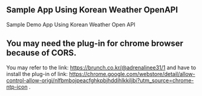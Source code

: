 ## Sample App Using Korean Weather OpenAPI
Sample Demo App Using Korean Weather Open API

## You may need the plug-in for chrome browser because of CORS.
You may refer to the link: https://brunch.co.kr/@adrenalinee31/1
and have to install the plug-in of link: https://chrome.google.com/webstore/detail/allow-control-allow-origi/nlfbmbojpeacfghkpbjhddihlkkiljbi?utm_source=chrome-ntp-icon . 
